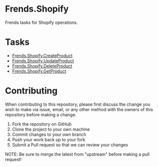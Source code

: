 # Frends.Shopify

Frends tasks for Shopify operations.

# Tasks

- [Frends.Shopify.CreateProduct](Frends.Shopify.CreateProduct/README.md)
- [Frends.Shopify.UpdateProduct](Frends.Shopify.UpdateProduct/README.md)
- [Frends.Shopify.DeleteProduct](Frends.Shopify.DeleteProduct/README.md)
- [Frends.Shopify.GetProduct](Frends.Shopify.GetProduct/README.md)

# Contributing
When contributing to this repository, please first discuss the change you wish to make via issue, email, or any other method with the owners of this repository before making a change.

1. Fork the repository on GitHub
2. Clone the project to your own machine
3. Commit changes to your own branch
4. Push your work back up to your fork
5. Submit a Pull request so that we can review your changes

NOTE: Be sure to merge the latest from "upstream" before making a pull request!